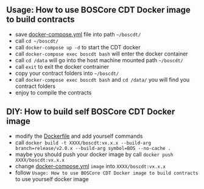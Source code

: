 ## Usage: How to use BOSCore CDT Docker image to build contracts 
- save [docker-compose.yml](./docker-compose.yml) file into path `~/boscdt/`
- call `cd ~/boscdt/`
- call `docker-compose up -d` to start the CDT docker
- call `docker-compose exec boscdt bash` will enter the docker container
- call `cd /data` will go into the host machine mounted path `~/boscdt/`
- call `exit` to exit the docker contrainer
- copy your contract folders into `~/boscdt/` 
- call `docker-compose exec boscdt bash` and `cd /data/` you will find you contract folders
- enjoy to compile the contracts


## DIY: How to build self BOSCore CDT Docker image
- modify the [Dockerfile](./Dockerfile) and add yourself commands
- call `docker build -t XXXX/boscdt:vx.x.x --build-arg branch=release/v2.0.x --build-arg symbol=BOS --no-cache .`
- maybe you should push your docker image by call `docker push XXXX/boscdt:vx.x.x`
- change [docker-compose.yml](./docker-compose.yml) `image` into `XXXX/boscdt:vx.x.x` 
- follow `Usage: How to use BOSCore CDT Docker image to build contracts` to use yourself docker image